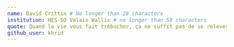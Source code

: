 ```yaml
---
name: David Crittin # No longer than 28 characters
institution: HES-SO Valais Wallis # no longer than 58 characters
quote: Quand la vie vous fait trébucher, ça ne suffit pas de se relever. Il faut lui péter les rotules. # no longer than 100 characters, avoid using quotes(") to guarantee the format remains the same.
github_user: khrid
---
```

